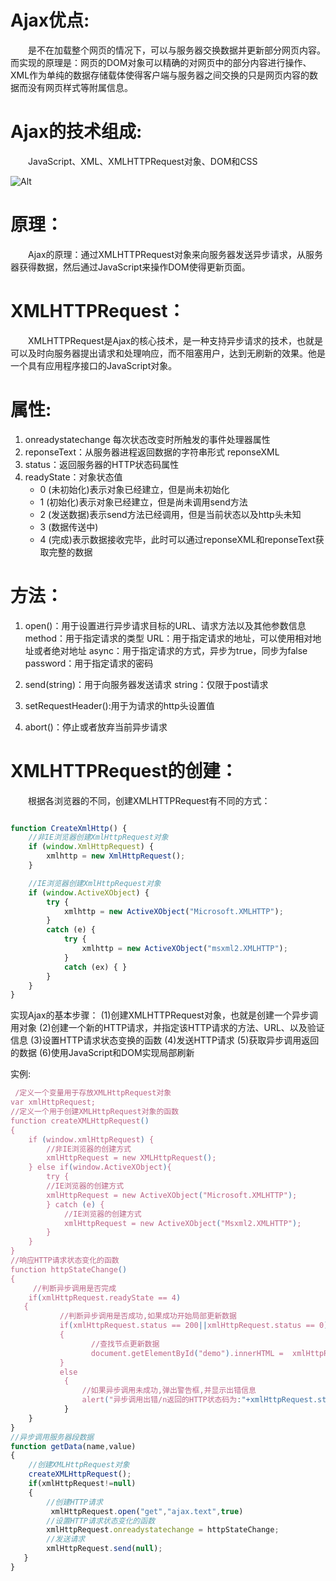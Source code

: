 # Ajax优点:
　　是不在加载整个网页的情况下，可以与服务器交换数据并更新部分网页内容。而实现的原理是：网页的DOM对象可以精确的对网页中的部分内容进行操作、XML作为单纯的数据存储载体使得客户端与服务器之间交换的只是网页内容的数据而没有网页样式等附属信息。

# Ajax的技术组成:
　　JavaScript、XML、XMLHTTPRequest对象、DOM和CSS

![Alt](https://images2015.cnblogs.com/blog/1018541/201612/1018541-20161202170336021-461606131.png)

# 原理：
　　Ajax的原理：通过XMLHTTPRequest对象来向服务器发送异步请求，从服务器获得数据，然后通过JavaScript来操作DOM使得更新页面。

# XMLHTTPRequest：
　　XMLHTTPRequest是Ajax的核心技术，是一种支持异步请求的技术，也就是可以及时向服务器提出请求和处理响应，而不阻塞用户，达到无刷新的效果。他是一个具有应用程序接口的JavaScript对象。


# 属性:
1. onreadystatechange 每次状态改变时所触发的事件处理器属性
2. reponseText：从服务器进程返回数据的字符串形式
reponseXML
3. status：返回服务器的HTTP状态码属性
4. readyState：对象状态值
    * 0 (未初始化)表示对象已经建立，但是尚未初始化
    * 1 (初始化)表示对象已经建立，但是尚未调用send方法
    * 2 (发送数据)表示send方法已经调用，但是当前状态以及http头未知
    * 3 (数据传送中)
    * 4 (完成)表示数据接收完毕，此时可以通过reponseXML和reponseText获取完整的数据

# 方法：
1. open()：用于设置进行异步请求目标的URL、请求方法以及其他参数信息
    method：用于指定请求的类型
    URL：用于指定请求的地址，可以使用相对地址或者绝对地址
    async：用于指定请求的方式，异步为true，同步为false
    password：用于指定请求的密码

2. send(string)：用于向服务器发送请求
    string：仅限于post请求

3. setRequestHeader():用于为请求的http头设置值

4. abort()：停止或者放弃当前异步请求


# XMLHTTPRequest的创建：
　　根据各浏览器的不同，创建XMLHTTPRequest有不同的方式：
```js

function CreateXmlHttp() {
    //非IE浏览器创建XmlHttpRequest对象
    if (window.XmlHttpRequest) {
        xmlhttp = new XmlHttpRequest();
    }

    //IE浏览器创建XmlHttpRequest对象
    if (window.ActiveXObject) {
        try {
            xmlhttp = new ActiveXObject("Microsoft.XMLHTTP");
        }
        catch (e) {
            try {
                xmlhttp = new ActiveXObject("msxml2.XMLHTTP");
            }
            catch (ex) { }
        }
    }
}
```

实现Ajax的基本步骤：
    (1)创建XMLHTTPRequest对象，也就是创建一个异步调用对象
    (2)创建一个新的HTTP请求，并指定该HTTP请求的方法、URL、以及验证信息
    (3)设置HTTP请求状态变换的函数
    (4)发送HTTP请求
    (5)获取异步调用返回的数据
    (6)使用JavaScript和DOM实现局部刷新

实例:
```js
 /定义一个变量用于存放XMLHttpRequest对象
var xmlHttpRequest;  
//定义一个用于创建XMLHttpRequest对象的函数
function createXMLHttpRequest()
{ 
    if (window.xmlHttpRequest) {
        //非IE浏览器的创建方式
        xmlHttpRequest = new XMLHttpRequest();
    } else if(window.ActiveXObject){
        try {
        //IE浏览器的创建方式
        xmlHttpRequest = new ActiveXObject("Microsoft.XMLHTTP");
        } catch (e) {
            //IE浏览器的创建方式
            xmlHttpRequest = new ActiveXObject("Msxml2.XMLHTTP");
        }
    }
}
//响应HTTP请求状态变化的函数
function httpStateChange()
{
     //判断异步调用是否完成
    if(xmlHttpRequest.readyState == 4)
   {
           //判断异步调用是否成功,如果成功开始局部更新数据
           if(xmlHttpRequest.status == 200||xmlHttpRequest.status == 0)
           {
                  //查找节点更新数据
                  document.getElementById("demo").innerHTML =  xmlHttpRequest .responseText;
           }
           else
            {
                //如果异步调用未成功,弹出警告框,并显示出错信息
                alert("异步调用出错/n返回的HTTP状态码为:"+xmlHttpRequest.status + "/n返回的HTTP状态信息为:" + xmlHttpRequest.statusText);
            }
    }
}
//异步调用服务器段数据
function getData(name,value)
{                   
    //创建XMLHttpRequest对象
    createXMLHttpRequest();
    if(xmlHttpRequest!=null)
    {
        //创建HTTP请求
         xmlHttpRequest.open("get","ajax.text",true)
        //设置HTTP请求状态变化的函数
        xmlHttpRequest.onreadystatechange = httpStateChange;
        //发送请求
        xmlHttpRequest.send(null);
   }
}
```


